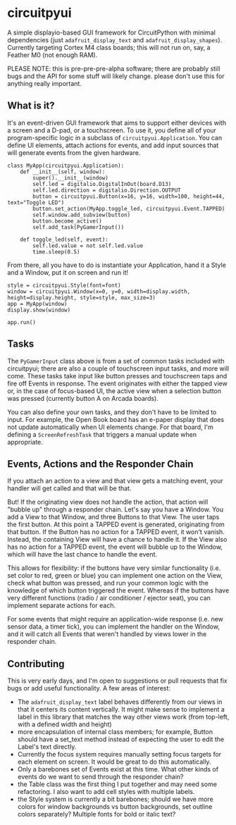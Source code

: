 # circuitpyui

A simple displayio-based GUI framework for CircuitPython with minimal dependencies (just `adafruit_display_text` and `adafruit_display_shapes`). Currently targeting Cortex M4 class boards; this will not run on, say, a Feather M0 (not enough RAM).

PLEASE NOTE: this is pre-pre-pre-alpha software; there are probably still bugs and the API for some stuff will likely change. please don't use this for anything really important.

## What is it?

It's an event-driven GUI framework that aims to support either devices with a screen and a D-pad, or a touchscreen. To use it, you define all of your program-specific logic in a subclass of `circuitpyui.Application`. You can define UI elements, attach actions for events, and add input sources that will generate events from the given hardware.

```
class MyApp(circuitpyui.Application):
    def __init__(self, window):
        super().__init__(window)
        self.led = digitalio.DigitalInOut(board.D13)
        self.led.direction = digitalio.Direction.OUTPUT
        button = circuitpyui.Button(x=16, y=16, width=100, height=44, text="Toggle LED")
        button.set_action(MyApp.toggle_led, circuitpyui.Event.TAPPED)
        self.window.add_subview(button)
        button.become_active()
        self.add_task(PyGamerInput())

    def toggle_led(self, event):
        self.led.value = not self.led.value
        time.sleep(0.5)
```

From there, all you have to do is instantiate your Application, hand it a Style and a Window, put it on screen and run it!

```
style = circuitpyui.Style(font=font)
window = circuitpyui.Window(x=0, y=0, width=display.width, height=display.height, style=style, max_size=3)
app = MyApp(window)
display.show(window)

app.run()
```

## Tasks

The `PyGamerInput` class above is from a set of common tasks included with circuitpyui; there are also a couple of touchscreen input tasks, and more will come. These tasks take input like button presses and touchscreen taps and fire off Events in response. The event originates with either the tapped view or, in the case of focus-based UI, the active view when a selection button was pressed (currently button A on Arcada boards).

You can also define your own tasks, and they don't have to be limited to input. For example, the Open Book board has an e-paper display that does not update automatically when UI elements change. For that board, I'm defining a `ScreenRefreshTask` that triggers a manual update when appropriate.

## Events, Actions and the Responder Chain

If you attach an action to a view and that view gets a matching event, your handler will get called and that will be that.

But! If the originating view does not handle the action, that action will "bubble up" through a responder chain. Let's say you have a Window. You add a View to that Window, and three Buttons to that View. The user taps the first button. At this point a TAPPED event is generated, originating from that button. If the Button has no action for a TAPPED event, it won't vanish. Instead, the containing View will have a chance to handle it. If the View also has no action for a TAPPED event, the event will bubble up to the Window, which will have the last chance to handle the event.

This allows for flexibility: if the buttons have very similar functionality (i.e. set color to red, green or blue) you can implement one action on the View, check what button was pressed, and run your common logic with the knowledge of which button triggered the event. Whereas if the buttons have very different functions (radio / air conditioner / ejector seat), you can implement separate actions for each.

For some events that might require an application-wide response (i.e. new sensor data, a timer tick), you can implement the handler on the Window, and it will catch all Events that weren't handled by views lower in the responder chain.

## Contributing

This is very early days, and I'm open to suggestions or pull requests that fix bugs or add useful functionality. A few areas of interest:

* The `adafruit_display_text` label behaves differently from our views in that it centers its content vertically. It might make sense to implement a label in this library that matches the way other views work (from top-left, with a defined width and height)
* more encapsulation of internal class members; for example, Button should have a set_text method instead of expecting the user to edit the Label's text directly.
* Currently the focus system requires manually setting focus targets for each element on screen. It would be great to do this automatically.
* Only a barebones set of Events exist at this time. What other kinds of events do we want to send through the responder chain?
* the Table class was the first thing I put together and may need some refactoring. I also want to add cell styles with multiple labels.
* the Style system is currently a bit barebones; should we have more colors for window backgrounds vs button backgrounds, set outline colors separately? Multiple fonts for bold or italic text?
